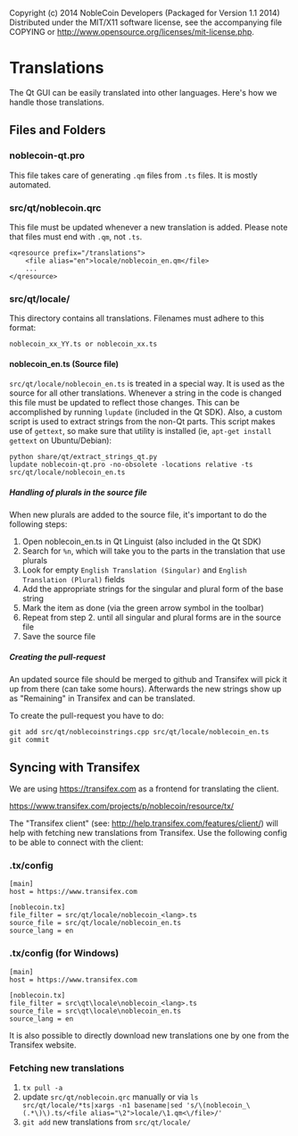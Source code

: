 Copyright (c) 2014 NobleCoin Developers (Packaged for Version 1.1 2014)
Distributed under the MIT/X11 software license, see the accompanying file COPYING or http://www.opensource.org/licenses/mit-license.php.

Translations
============

The Qt GUI can be easily translated into other languages. Here's how we
handle those translations.

Files and Folders
-----------------

### noblecoin-qt.pro

This file takes care of generating `.qm` files from `.ts` files. It is mostly
automated.

### src/qt/noblecoin.qrc

This file must be updated whenever a new translation is added. Please note that
files must end with `.qm`, not `.ts`.

    <qresource prefix="/translations">
        <file alias="en">locale/noblecoin_en.qm</file>
        ...
    </qresource>

### src/qt/locale/

This directory contains all translations. Filenames must adhere to this format:

    noblecoin_xx_YY.ts or noblecoin_xx.ts

#### noblecoin_en.ts (Source file)

`src/qt/locale/noblecoin_en.ts` is treated in a special way. It is used as the
source for all other translations. Whenever a string in the code is changed
this file must be updated to reflect those changes. This can be accomplished
by running `lupdate` (included in the Qt SDK). Also, a custom script is used
to extract strings from the non-Qt parts. This script makes use of `gettext`,
so make sure that utility is installed (ie, `apt-get install gettext` on 
Ubuntu/Debian):

    python share/qt/extract_strings_qt.py
    lupdate noblecoin-qt.pro -no-obsolete -locations relative -ts src/qt/locale/noblecoin_en.ts
    
##### Handling of plurals in the source file

When new plurals are added to the source file, it's important to do the following steps:

1. Open noblecoin_en.ts in Qt Linguist (also included in the Qt SDK)
2. Search for `%n`, which will take you to the parts in the translation that use plurals
3. Look for empty `English Translation (Singular)` and `English Translation (Plural)` fields
4. Add the appropriate strings for the singular and plural form of the base string
5. Mark the item as done (via the green arrow symbol in the toolbar)
6. Repeat from step 2. until all singular and plural forms are in the source file
7. Save the source file

##### Creating the pull-request

An updated source file should be merged to github and Transifex will pick it
up from there (can take some hours). Afterwards the new strings show up as "Remaining"
in Transifex and can be translated.

To create the pull-request you have to do:

    git add src/qt/noblecoinstrings.cpp src/qt/locale/noblecoin_en.ts
    git commit

Syncing with Transifex
----------------------

We are using https://transifex.com as a frontend for translating the client.

https://www.transifex.com/projects/p/noblecoin/resource/tx/

The "Transifex client" (see: http://help.transifex.com/features/client/)
will help with fetching new translations from Transifex. Use the following
config to be able to connect with the client:

### .tx/config

    [main]
    host = https://www.transifex.com

    [noblecoin.tx]
    file_filter = src/qt/locale/noblecoin_<lang>.ts
    source_file = src/qt/locale/noblecoin_en.ts
    source_lang = en
    
### .tx/config (for Windows)

    [main]
    host = https://www.transifex.com

    [noblecoin.tx]
    file_filter = src\qt\locale\noblecoin_<lang>.ts
    source_file = src\qt\locale\noblecoin_en.ts
    source_lang = en

It is also possible to directly download new translations one by one from the Transifex website.

### Fetching new translations

1. `tx pull -a`
2. update `src/qt/noblecoin.qrc` manually or via
   `ls src/qt/locale/*ts|xargs -n1 basename|sed 's/\(noblecoin_\(.*\)\).ts/<file alias="\2">locale/\1.qm<\/file>/'`
3. `git add` new translations from `src/qt/locale/`
